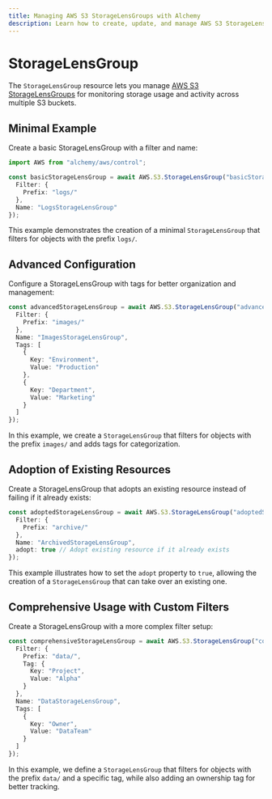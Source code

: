 ```yaml
---
title: Managing AWS S3 StorageLensGroups with Alchemy
description: Learn how to create, update, and manage AWS S3 StorageLensGroups using Alchemy Cloud Control.
---
```


# StorageLensGroup

The `StorageLensGroup` resource lets you manage [AWS S3 StorageLensGroups](https://docs.aws.amazon.com/s3/latest/userguide/) for monitoring storage usage and activity across multiple S3 buckets.

## Minimal Example

Create a basic StorageLensGroup with a filter and name:

```ts
import AWS from "alchemy/aws/control";

const basicStorageLensGroup = await AWS.S3.StorageLensGroup("basicStorageLensGroup", {
  Filter: {
    Prefix: "logs/"
  },
  Name: "LogsStorageLensGroup"
});
```

This example demonstrates the creation of a minimal `StorageLensGroup` that filters for objects with the prefix `logs/`.

## Advanced Configuration

Configure a StorageLensGroup with tags for better organization and management:

```ts
const advancedStorageLensGroup = await AWS.S3.StorageLensGroup("advancedStorageLensGroup", {
  Filter: {
    Prefix: "images/"
  },
  Name: "ImagesStorageLensGroup",
  Tags: [
    {
      Key: "Environment",
      Value: "Production"
    },
    {
      Key: "Department",
      Value: "Marketing"
    }
  ]
});
```

In this example, we create a `StorageLensGroup` that filters for objects with the prefix `images/` and adds tags for categorization.

## Adoption of Existing Resources

Create a StorageLensGroup that adopts an existing resource instead of failing if it already exists:

```ts
const adoptedStorageLensGroup = await AWS.S3.StorageLensGroup("adoptedStorageLensGroup", {
  Filter: {
    Prefix: "archive/"
  },
  Name: "ArchivedStorageLensGroup",
  adopt: true // Adopt existing resource if it already exists
});
```

This example illustrates how to set the `adopt` property to `true`, allowing the creation of a `StorageLensGroup` that can take over an existing one.

## Comprehensive Usage with Custom Filters

Create a StorageLensGroup with a more complex filter setup:

```ts
const comprehensiveStorageLensGroup = await AWS.S3.StorageLensGroup("comprehensiveStorageLensGroup", {
  Filter: {
    Prefix: "data/",
    Tag: {
      Key: "Project",
      Value: "Alpha"
    }
  },
  Name: "DataStorageLensGroup",
  Tags: [
    {
      Key: "Owner",
      Value: "DataTeam"
    }
  ]
});
```

In this example, we define a `StorageLensGroup` that filters for objects with the prefix `data/` and a specific tag, while also adding an ownership tag for better tracking.